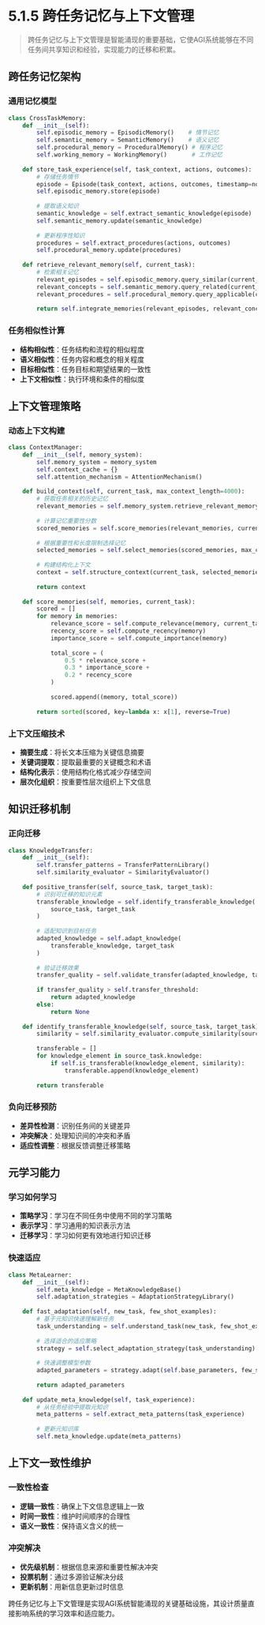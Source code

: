 # 5.1.5 跨任务记忆与上下文管理

> 跨任务记忆与上下文管理是智能涌现的重要基础，它使AGI系统能够在不同任务间共享知识和经验，实现能力的迁移和积累。

## 跨任务记忆架构

### 通用记忆模型
```python
class CrossTaskMemory:
    def __init__(self):
        self.episodic_memory = EpisodicMemory()    # 情节记忆
        self.semantic_memory = SemanticMemory()    # 语义记忆  
        self.procedural_memory = ProceduralMemory() # 程序记忆
        self.working_memory = WorkingMemory()       # 工作记忆
    
    def store_task_experience(self, task_context, actions, outcomes):
        # 存储任务情节
        episode = Episode(task_context, actions, outcomes, timestamp=now())
        self.episodic_memory.store(episode)
        
        # 提取语义知识
        semantic_knowledge = self.extract_semantic_knowledge(episode)
        self.semantic_memory.update(semantic_knowledge)
        
        # 更新程序性知识
        procedures = self.extract_procedures(actions, outcomes)
        self.procedural_memory.update(procedures)
    
    def retrieve_relevant_memory(self, current_task):
        # 检索相关记忆
        relevant_episodes = self.episodic_memory.query_similar(current_task)
        relevant_concepts = self.semantic_memory.query_related(current_task)
        relevant_procedures = self.procedural_memory.query_applicable(current_task)
        
        return self.integrate_memories(relevant_episodes, relevant_concepts, relevant_procedures)
```

### 任务相似性计算
- **结构相似性**：任务结构和流程的相似程度
- **语义相似性**：任务内容和概念的相关程度  
- **目标相似性**：任务目标和期望结果的一致性
- **上下文相似性**：执行环境和条件的相似度

## 上下文管理策略

### 动态上下文构建
```python
class ContextManager:
    def __init__(self, memory_system):
        self.memory_system = memory_system
        self.context_cache = {}
        self.attention_mechanism = AttentionMechanism()
    
    def build_context(self, current_task, max_context_length=4000):
        # 获取任务相关的历史记忆
        relevant_memories = self.memory_system.retrieve_relevant_memory(current_task)
        
        # 计算记忆重要性分数
        scored_memories = self.score_memories(relevant_memories, current_task)
        
        # 根据重要性和长度限制选择记忆
        selected_memories = self.select_memories(scored_memories, max_context_length)
        
        # 构建结构化上下文
        context = self.structure_context(current_task, selected_memories)
        
        return context
    
    def score_memories(self, memories, current_task):
        scored = []
        for memory in memories:
            relevance_score = self.compute_relevance(memory, current_task)
            recency_score = self.compute_recency(memory)
            importance_score = self.compute_importance(memory)
            
            total_score = (
                0.5 * relevance_score + 
                0.3 * importance_score + 
                0.2 * recency_score
            )
            
            scored.append((memory, total_score))
        
        return sorted(scored, key=lambda x: x[1], reverse=True)
```

### 上下文压缩技术
- **摘要生成**：将长文本压缩为关键信息摘要
- **关键词提取**：提取最重要的关键概念和术语
- **结构化表示**：使用结构化格式减少存储空间
- **层次化组织**：按重要性层次组织上下文信息

## 知识迁移机制

### 正向迁移
```python
class KnowledgeTransfer:
    def __init__(self):
        self.transfer_patterns = TransferPatternLibrary()
        self.similarity_evaluator = SimilarityEvaluator()
    
    def positive_transfer(self, source_task, target_task):
        # 识别可迁移的知识元素
        transferable_knowledge = self.identify_transferable_knowledge(
            source_task, target_task
        )
        
        # 适配知识到目标任务
        adapted_knowledge = self.adapt_knowledge(
            transferable_knowledge, target_task
        )
        
        # 验证迁移效果
        transfer_quality = self.validate_transfer(adapted_knowledge, target_task)
        
        if transfer_quality > self.transfer_threshold:
            return adapted_knowledge
        else:
            return None
    
    def identify_transferable_knowledge(self, source_task, target_task):
        similarity = self.similarity_evaluator.compute_similarity(source_task, target_task)
        
        transferable = []
        for knowledge_element in source_task.knowledge:
            if self.is_transferable(knowledge_element, similarity):
                transferable.append(knowledge_element)
        
        return transferable
```

### 负向迁移预防
- **差异性检测**：识别任务间的关键差异
- **冲突解决**：处理知识间的冲突和矛盾
- **适应性调整**：根据反馈调整迁移策略

## 元学习能力

### 学习如何学习
- **策略学习**：学习在不同任务中使用不同的学习策略
- **表示学习**：学习通用的知识表示方法
- **迁移学习**：学习如何更有效地进行知识迁移

### 快速适应
```python
class MetaLearner:
    def __init__(self):
        self.meta_knowledge = MetaKnowledgeBase()
        self.adaptation_strategies = AdaptationStrategyLibrary()
    
    def fast_adaptation(self, new_task, few_shot_examples):
        # 基于元知识快速理解新任务
        task_understanding = self.understand_task(new_task, few_shot_examples)
        
        # 选择适合的适应策略
        strategy = self.select_adaptation_strategy(task_understanding)
        
        # 快速调整模型参数
        adapted_parameters = strategy.adapt(self.base_parameters, few_shot_examples)
        
        return adapted_parameters
    
    def update_meta_knowledge(self, task_experience):
        # 从任务经验中提取元知识
        meta_patterns = self.extract_meta_patterns(task_experience)
        
        # 更新元知识库
        self.meta_knowledge.update(meta_patterns)
```

## 上下文一致性维护

### 一致性检查
- **逻辑一致性**：确保上下文信息逻辑上一致
- **时间一致性**：维护时间顺序的合理性
- **语义一致性**：保持语义含义的统一

### 冲突解决
- **优先级机制**：根据信息来源和重要性解决冲突
- **投票机制**：通过多源验证解决分歧
- **更新机制**：用新信息更新过时信息

跨任务记忆与上下文管理是实现AGI系统智能涌现的关键基础设施，其设计质量直接影响系统的学习效率和适应能力。

